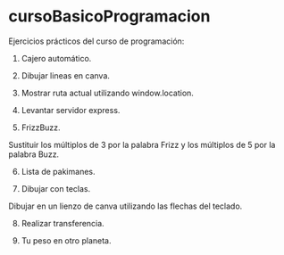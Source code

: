 # cursoBasicoProgramacion
Ejercicios prácticos del curso de programación:

1. Cajero automático.

2. Dibujar lineas en canva.

3. Mostrar ruta actual utilizando window.location.

4. Levantar servidor express.

5. FrizzBuzz.

Sustituir los múltiplos de 3 por la palabra Frizz y los múltiplos de 5 por la palabra Buzz. 

6. Lista de pakimanes.

7. Dibujar con teclas.

Dibujar en un lienzo de canva utilizando las flechas del teclado.

8. Realizar transferencia.

9. Tu peso en otro planeta. 
